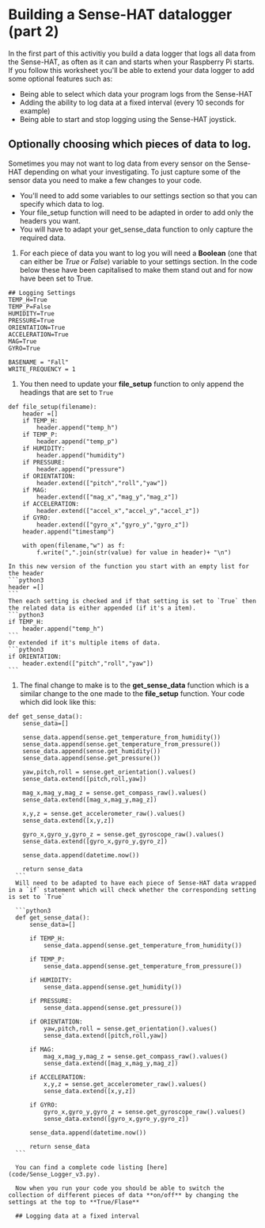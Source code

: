 # Building a Sense-HAT datalogger (part 2)

In the first part of this activitiy you build a data logger that logs all data from the Sense-HAT, as often as it can and starts when your Raspberry Pi starts. If you follow this worksheet you'll be able to extend your data logger to add some optional features such as:

  - Being able to select which data your program logs from the Sense-HAT
  - Adding the ability to log data at a fixed interval (every 10 seconds for example)
  - Being able to start and stop logging using the Sense-HAT joystick.

## Optionally choosing which pieces of data to log.
Sometimes you may not want to log data from every sensor on the Sense-HAT depending on what your investigating. To just capture some of the sensor data you need to make a few changes to your code.

  - You'll need to add some variables to our settings section so that you can specify which data to log.
  - Your file_setup function will need to be adapted in order to add only the headers you want.
  - You will have to adapt your get_sense_data function to only capture the required data.

1. For each piece of data you want to log you will need a **Boolean** (one that can either be *True* or *False*) variable to your settings section. In the code below these have been capitalised to make them stand out and for now have been set to True.

  ```python3
  ## Logging Settings
  TEMP_H=True
  TEMP_P=False
  HUMIDITY=True
  PRESSURE=True
  ORIENTATION=True
  ACCELERATION=True
  MAG=True
  GYRO=True

  BASENAME = "Fall"
  WRITE_FREQUENCY = 1
  ```

1. You then need to update your **file_setup** function to only append the headings that are set to `True`

  ```python3
  def file_setup(filename):
      header =[]
      if TEMP_H:
          header.append("temp_h")
      if TEMP_P:
          header.append("temp_p")
      if HUMIDITY:
          header.append("humidity")
      if PRESSURE:
          header.append("pressure")
      if ORIENTATION:
          header.extend(["pitch","roll","yaw"])
      if MAG:
          header.extend(["mag_x","mag_y","mag_z"])
      if ACCELERATION:
          header.extend(["accel_x","accel_y","accel_z"])
      if GYRO:
          header.extend(["gyro_x","gyro_y","gyro_z"])
      header.append("timestamp")

      with open(filename,"w") as f:
          f.write(",".join(str(value) for value in header)+ "\n")
  ```

    In this new version of the function you start with an empty list for the header
    ```python3
    header =[]
    ```
    Then each setting is checked and if that setting is set to `True` then the related data is either appended (if it's a item).
    ```python3
    if TEMP_H:
        header.append("temp_h")
    ```
    Or extended if it's multiple items of data.
    ```python3
    if ORIENTATION:
        header.extend(["pitch","roll","yaw"])
    ```

1. The final change to make is to the **get_sense_data** function which is a similar change to the one made to the **file_setup** function.
  Your code which did look like this:

  ```python3
  def get_sense_data():
      sense_data=[]

      sense_data.append(sense.get_temperature_from_humidity())
      sense_data.append(sense.get_temperature_from_pressure())
      sense_data.append(sense.get_humidity())
      sense_data.append(sense.get_pressure())

      yaw,pitch,roll = sense.get_orientation().values()
      sense_data.extend([pitch,roll,yaw])

      mag_x,mag_y,mag_z = sense.get_compass_raw().values()
      sense_data.extend([mag_x,mag_y,mag_z])

      x,y,z = sense.get_accelerometer_raw().values()
      sense_data.extend([x,y,z])

      gyro_x,gyro_y,gyro_z = sense.get_gyroscope_raw().values()
      sense_data.extend([gyro_x,gyro_y,gyro_z])

      sense_data.append(datetime.now())

      return sense_data
    ```
    Will need to be adapted to have each piece of Sense-HAT data wrapped in a `if` statement which will check whether the corresponding setting is set to `True`

    ```python3
    def get_sense_data():
        sense_data=[]

        if TEMP_H:
            sense_data.append(sense.get_temperature_from_humidity())

        if TEMP_P:
            sense_data.append(sense.get_temperature_from_pressure())

        if HUMIDITY:
            sense_data.append(sense.get_humidity())

        if PRESSURE:
            sense_data.append(sense.get_pressure())

        if ORIENTATION:
            yaw,pitch,roll = sense.get_orientation().values()
            sense_data.extend([pitch,roll,yaw])

        if MAG:
            mag_x,mag_y,mag_z = sense.get_compass_raw().values()
            sense_data.extend([mag_x,mag_y,mag_z])

        if ACCELERATION:
            x,y,z = sense.get_accelerometer_raw().values()
            sense_data.extend([x,y,z])

        if GYRO:
            gyro_x,gyro_y,gyro_z = sense.get_gyroscope_raw().values()
            sense_data.extend([gyro_x,gyro_y,gyro_z])

        sense_data.append(datetime.now())

        return sense_data
    ```

    You can find a complete code listing [here](code/Sense_Logger_v3.py).

    Now when you run your code you should be able to switch the collection of different pieces of data **on/off** by changing the settings at the top to **True/Flase**

    ## Logging data at a fixed interval
